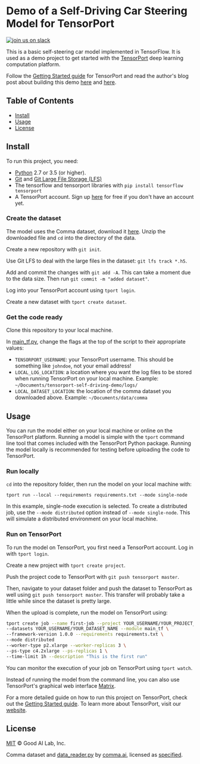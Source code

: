 # Demo of a Self-Driving Car Steering Model for TensorPort

[![join us on slack](https://slackin-altdyjrdgq.now.sh/badge.svg)](https://slackin-altdyjrdgq.now.sh)

This is a basic self-steering car model implemented in TensorFlow. It is used as a demo project to get started with the [TensorPort](https://tensorport.com) deep learning computation platform.


Follow the [Getting Started guide](https://docs.tensorport.com/v1.0/docs/getting-started) for TensorPort and read the author's blog post about building this demo [here](https://medium.com/towards-data-science/what-i-learnt-building-a-simple-self-steering-car-in-tensorflow-c8d7cab6f6d) and [here](https://medium.com/@malomarrec/how-to-write-distributed-tensorflow-code-with-an-example-on-tensorport-70bf3306adcb).


## Table of Contents

- [Install](#install)
- [Usage](#usage)
- [License](#license)

## Install

To run this project, you need:

- [Python](https://python.org) 2.7 or 3.5 (or higher).
- [Git](https://git-scm.com/) and [Git Large File Storage (LFS)](https://git-lfs.github.com/)
- The tensorflow and tensorport libraries with `pip install tensorflow tensorport`
- A TensorPort account. Sign up [here](https://tensorport.com) for free if you don't have an account yet.

### Create the dataset

The model uses the Comma dataset, download it [here](https://tensorport-public.s3.amazonaws.com/comma-train.zip). Unzip the downloaded file and `cd` into the directory of the data.

Create a new repository with `git init`.

Use Git LFS to deal with the large files in the dataset: `git lfs track *.h5`.

Add and commit the changes with `git add -A`. This can take a moment due to the data size. Then run `git commit -m "added dataset"`.

Log into your TensorPort account using `tport login`.

Create a new dataset with `tport create dataset`.

### Get the code ready

Clone this repository to your local machine.

In [main_tf.py](/main_tf.py), change the flags at the top of the script to their appropriate values:

- `TENSORPORT_USERNAME`: your TensorPort username. This should be something like `johndoe`, not your email address!
- `LOCAL_LOG_LOCATION`: a location where you want the log files to be stored when running TensorPort on your local machine. Example: `~/Documents/tensorport-self-driving-demo/logs/`
- `LOCAL_DATASET_LOCATION`: the location of the comma dataset you downloaded above. Example: `~/Documents/data/comma`

## Usage

You can run the model either on your local machine or online on the TensorPort platform. Running a model is simple with the `tport` command line tool that comes included with the TensorPort Python package. Running the model locally is recommended for testing before uploading the code to TensorPort.

### Run locally

`cd` into the repository folder, then run the model on your local machine with:

```shell
tport run --local --requirements requirements.txt --mode single-node
```

In this example, single-node execution is selected. To create a distributed job, use the `--mode distributed` option instead of `--mode single-node`. This will simulate a distributed environment on your local machine.

### Run on TensorPort

To run the model on TensorPort, you first need a TensorPort account. Log in with `tport login`.

Create a new project with `tport create project`.

Push the project code to TensorPort with `git push tensorport master`.

Then, navigate to your dataset folder and push the dataset to TensorPort as well using `git push tensorport master`. This transfer will probably take a little while since the dataset is pretty large.

When the upload is complete, run the model on TensorPort using:

```bash
tport create job --name first-job --project YOUR_USERNAME/YOUR_PROJECT_NAME \
--datasets YOUR_USERNAME/YOUR_DATASET_NAME --module main_tf \
--framework-version 1.0.0 --requirements requirements.txt \
--mode distributed
--worker-type p2.xlarge --worker-replicas 3 \
--ps-type c4.2xlarge --ps-replicas 1 \
--time-limit 1h --description "This is the first run"
```

You can monitor the execution of your job on TensorPort using `tport watch`.

Instead of running the model from the command line, you can also use TensorPort's graphical web interface [Matrix](https://tensorport.com/matrix).

For a more detailed guide on how to run this project on TensorPort, check out the [Getting Started guide](https://docs.tensorport.com/v1.0/docs/getting-started). To learn more about TensorPort, visit our [website](https://tensorport.com).

## License

[MIT](LICENSE) © Good AI Lab, Inc.

Comma dataset and [data_reader.py](utils/data_reader.py) by [comma.ai](https://github.com/commaai/research), licensed as [specified](LICENSE_COMMA).
